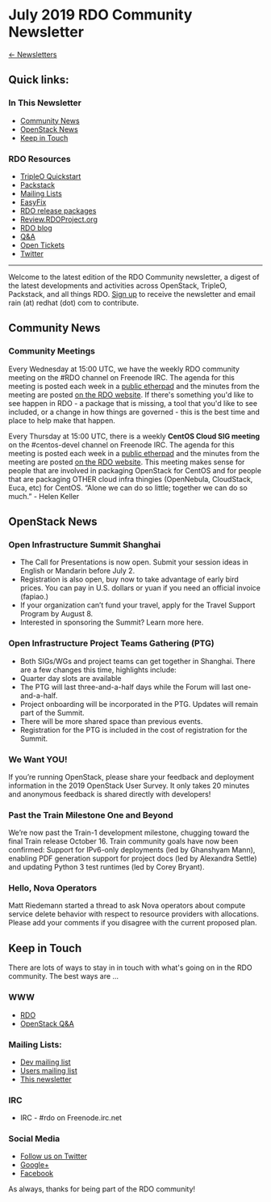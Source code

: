 # July 2019 RDO Community Newsletter

[← Newsletters](/newsletter)
## Quick links:


### In This Newsletter
* [Community News](#community)
* [OpenStack News](#openstack)
* [Keep in Touch](#kit)

### RDO Resources
* [TripleO Quickstart](http://rdoproject.org/tripleo)
* [Packstack](http://rdoproject.org/install/packstack/)
* [Mailing Lists](https://www.rdoproject.org/contribute/mailing-lists/)
* [EasyFix](https://github.com/redhat-openstack/easyfix)
* [RDO release packages](https://trunk.rdoproject.org/)
* [Review.RDOProject.org](http://review.rdoproject.org/)
* [RDO blog](http://blogs.rdoproject.org)
* [Q&A](http://ask.openstack.org/)
* [Open Tickets](http://tm3.org/rdobugs)
* [Twitter](http://twitter.com/rdocommunity)

---
Welcome to the latest edition of the RDO Community newsletter, a digest of the latest developments and activities across OpenStack, TripleO, Packstack, and all things RDO. [Sign up](https://lists.rdoproject.org/mailman/listinfo/newsletter) to receive the newsletter and email rain (at) redhat (dot) com to contribute.

## <a name="community"></a>Community News
### Community Meetings
Every Wednesday at 15:00 UTC, we have the weekly RDO community meeting on the #RDO channel on Freenode IRC. The agenda for this meeting is posted each week in a [public etherpad](https://etherpad.openstack.org/p/RDO-Meeting) and the minutes from the meeting are posted [on the RDO website](https://www.rdoproject.org/community/community-meeting/). If there's something you'd like to see happen in RDO - a package that is missing, a tool that you'd like to see included, or a change in how things are governed - this is the best time and place to help make that happen.

Every Thursday at 15:00 UTC, there is a weekly **CentOS Cloud SIG meeting** on the #centos-devel channel on Freenode IRC. The agenda for this meeting is posted each week in a [public etherpad](https://etherpad.openstack.org/p/centos-cloud-sig) and the minutes from the meeting are posted [on the RDO website](https://www.rdoproject.org/contribute/cloud-sig-meeting/). This meeting makes sense for people that are involved in packaging OpenStack for CentOS and for people that are packaging OTHER cloud infra thingies (OpenNebula, CloudStack, Euca, etc) for CentOS. “Alone we can do so little; together we can do so much.” - Helen Keller

## <a name="openstack"></a>OpenStack News
### Open Infrastructure Summit Shanghai
* The Call for Presentations is now open. Submit your session ideas in English or Mandarin before July 2.
* Registration is also open, buy now to take advantage of early bird prices. You can pay in U.S. dollars or yuan if you need an official invoice (fapiao.)
* If your organization can’t fund your travel, apply for the Travel Support Program by August 8.
* Interested in sponsoring the Summit? Learn more here.

### Open Infrastructure Project Teams Gathering (PTG)
* Both SIGs/WGs and project teams can get together in Shanghai. There are a few changes this time, highlights include:
* Quarter day slots are available
* The PTG will last three-and-a-half days while the Forum will last one-and-a-half.
* Project onboarding will be incorporated in the PTG. Updates will remain part of the Summit.
* There will be more shared space than previous events.
* Registration for the PTG is included in the cost of registration for the Summit.

### We Want YOU!
If you’re running OpenStack, please share your feedback and deployment information in the 2019 OpenStack User Survey. It only takes 20 minutes and anonymous feedback is shared directly with developers!

### Past the Train Milestone One and Beyond
We’re now past the Train-1 development milestone, chugging toward the final Train release October 16. Train community goals have now been confirmed: Support for IPv6-only deployments (led by Ghanshyam Mann), enabling PDF generation support for project docs (led by Alexandra Settle) and updating Python 3 test runtimes (led by Corey Bryant).

### Hello, Nova Operators
Matt Riedemann started a thread to ask Nova operators about compute service delete behavior with respect to resource providers with allocations. Please add your comments if you disagree with the current proposed plan.

## <a name="kit"></a>Keep in Touch

There are lots of ways to stay in in touch with what's going on in the RDO community. The best ways are ...

### WWW
* [RDO](http://rdoproject.org/)
* [OpenStack Q&A](http://ask.openstack.org/)

### Mailing Lists:
* [Dev mailing list](https://lists.rdoproject.org/mailman/listinfo/dev)
* [Users mailing list](https://lists.rdoproject.org/mailman/listinfo/users)
* [This newsletter](https://lists.rdoproject.org/mailman/listinfo/newsletter)

### IRC
* IRC - #rdo on Freenode.irc.net

### Social Media
* [Follow us on Twitter](http://twitter.com/rdocommunity )
* [Google+](http://tm3.org/rdogplus )
* [Facebook](http://facebook.com/rdocommunity)

As always, thanks for being part of the RDO community!
